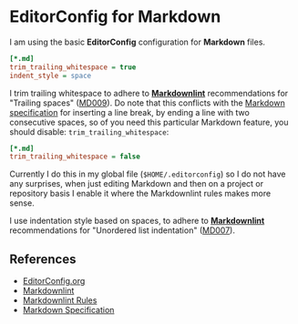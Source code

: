 # EditorConfig for Markdown

I am using the basic **EditorConfig** configuration for **Markdown** files.

```INI
[*.md]
trim_trailing_whitespace = true
indent_style = space
```

I trim trailing whitespace to adhere to [**Markdownlint**](https://github.com/markdownlint/markdownlint) recommendations for "Trailing spaces" ([MD009](https://github.com/markdownlint/markdownlint/blob/master/docs/RULES.md#md009---trailing-spaces)). Do note that this conflicts with the [Markdown specification](https://daringfireball.net/projects/markdown/syntax#block) for inserting a line break, by ending a line with two consecutive spaces, so of you need this particular Markdown feature, you should disable: `trim_trailing_whitespace`:

```INI
[*.md]
trim_trailing_whitespace = false
```

Currently I do this in my global file (`$HOME/.editorconfig`) so I do not have any surprises, when just editing Markdown and then on a project or repository basis I enable it where the Markdownlint rules makes more sense.

I use indentation style based on spaces, to adhere to [**Markdownlint**](https://github.com/markdownlint/markdownlint) recommendations for "Unordered list indentation" ([MD007](https://github.com/markdownlint/markdownlint/blob/master/docs/RULES.md#md007---unordered-list-indentation)).

## References

- [EditorConfig.org](https://editorconfig.org/)
- [Markdownlint](https://github.com/markdownlint/markdownlint)
- [Markdownlint Rules](https://github.com/markdownlint/markdownlint/blob/master/docs/RULES.md)
- [Markdown Specification](https://daringfireball.net/projects/markdown/syntax)
